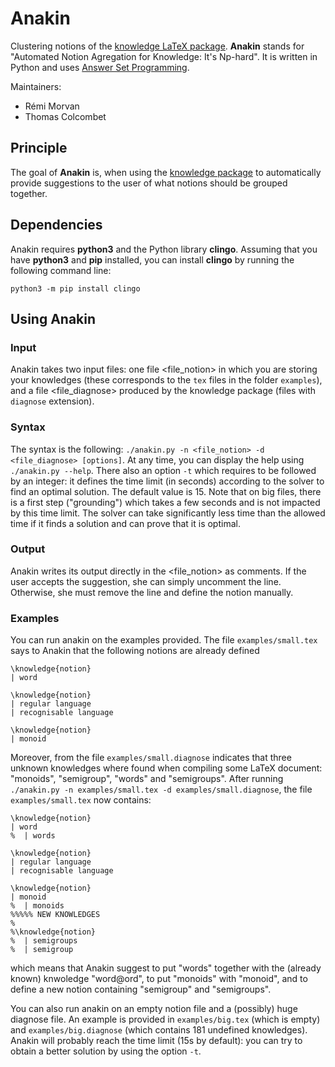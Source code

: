 # Anakin
Clustering notions of the [knowledge LaTeX package](https://ctan.org/pkg/knowledge). **Anakin** stands for "Automated Notion Agregation for Knowledge: It's Np-hard". It is written in Python and uses [Answer Set Programming](https://potassco.org/).

Maintainers:
 - Rémi Morvan
 - Thomas Colcombet

## Principle

The goal of **Anakin** is, when using the [knowledge package](https://ctan.org/pkg/knowledge) to automatically provide suggestions to the user of what notions should be grouped together.

## Dependencies

Anakin requires **python3** and the Python library **clingo**.
Assuming that you have **python3** and **pip** installed, you can install **clingo** by running
the following command line:

    python3 -m pip install clingo

## Using Anakin

### Input

Anakin takes two input files: one file <file_notion> in which you are storing your knowledges (these
corresponds to the `tex` files in the folder `examples`), and a file <file_diagnose> produced by
the knowledge package (files with `diagnose` extension).

### Syntax

The syntax is the following: `./anakin.py -n <file_notion> -d <file_diagnose> [options]`.
At any time, you can display the help using `./anakin.py --help`. 
There also an option `-t` which requires to be followed by an integer: it defines the time limit (in seconds) according to 
the solver to find an optimal solution. The default value is 15. Note that on big files, there is a first step 
("grounding") which takes a few seconds and is not impacted by this time limit.
The solver can take significantly less time than the allowed time if it finds a solution and can prove that it is optimal.


### Output

Anakin writes its output directly in the <file_notion> as comments. If the user accepts the suggestion,
she can simply uncomment the line. Otherwise, she must remove the line and define the notion manually.

### Examples

You can run anakin on the examples provided. The file `examples/small.tex` says to Anakin that the
following notions are already defined

    \knowledge{notion}
    | word

    \knowledge{notion}
    | regular language
    | recognisable language

    \knowledge{notion}
    | monoid
    
Moreover, from the file `examples/small.diagnose` indicates that three unknown knowledges where found when compiling some
LaTeX document: "monoids", "semigroup", "words" and "semigroups".
After running `./anakin.py -n examples/small.tex -d examples/small.diagnose`, the file `examples/small.tex` now
contains:

    \knowledge{notion}
    | word
    %  | words

    \knowledge{notion}
    | regular language
    | recognisable language

    \knowledge{notion}
    | monoid
    %  | monoids
    %%%%% NEW KNOWLEDGES 
    %
    %\knowledge{notion}
    %  | semigroups
    %  | semigroup
    
which means that Anakin suggest to put "words" together with the (already known) knwoledge "word@ord",
to put "monoids" with "monoid", and to define a new notion containing "semigroup" and "semigroups".

You can also run anakin on an empty notion file and a (possibly) huge diagnose file.
An example is provided in `examples/big.tex` (which is empty) and `examples/big.diagnose`
(which contains 181 undefined knowledges). Anakin will probably reach the time limit (15s by default):
you can try to obtain a better solution by using the option `-t`.